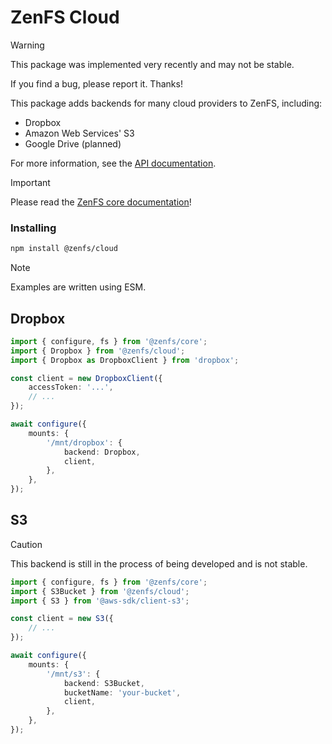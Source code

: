 # ZenFS Cloud

> [!WARNING]
> This package was implemented very recently and may not be stable.
>
> If you find a bug, please report it. Thanks!

This package adds backends for many cloud providers to ZenFS, including:

-   Dropbox
-   Amazon Web Services' S3
-   Google Drive (planned)

For more information, see the [API documentation](https://zenfs.dev/cloud).

> [!IMPORTANT]
> Please read the [ZenFS core documentation](https://zenfs.dev/core)!

### Installing

```sh
npm install @zenfs/cloud
```

> [!NOTE]
> Examples are written using ESM.

## Dropbox

```ts
import { configure, fs } from '@zenfs/core';
import { Dropbox } from '@zenfs/cloud';
import { Dropbox as DropboxClient } from 'dropbox';

const client = new DropboxClient({
	accessToken: '...',
	// ...
});

await configure({
	mounts: {
		'/mnt/dropbox': {
			backend: Dropbox,
			client,
		},
	},
});
```

## S3

> [!CAUTION]
> This backend is still in the process of being developed and is not stable.

```ts
import { configure, fs } from '@zenfs/core';
import { S3Bucket } from '@zenfs/cloud';
import { S3 } from '@aws-sdk/client-s3';

const client = new S3({
	// ...
});

await configure({
	mounts: {
		'/mnt/s3': {
			backend: S3Bucket,
			bucketName: 'your-bucket',
			client,
		},
	},
});
```

